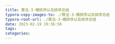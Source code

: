 ```yaml
---
title: 算法-3-桶排序以及排序总结
typora-copy-images-to: ./算法-3-桶排序以及排序总结
typora-root-url: ./算法-3-桶排序以及排序总结
date: 2023-02-19 19:36:58
tags:
categories:
---
```


  
